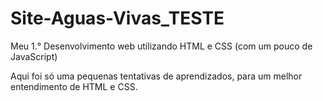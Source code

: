 # Site-Aguas-Vivas_TESTE
 Meu 1.° Desenvolvimento web utilizando HTML e CSS (com um pouco de JavaScript)

 Aqui foi só uma pequenas tentativas de aprendizados, para um melhor entendimento de HTML e CSS.